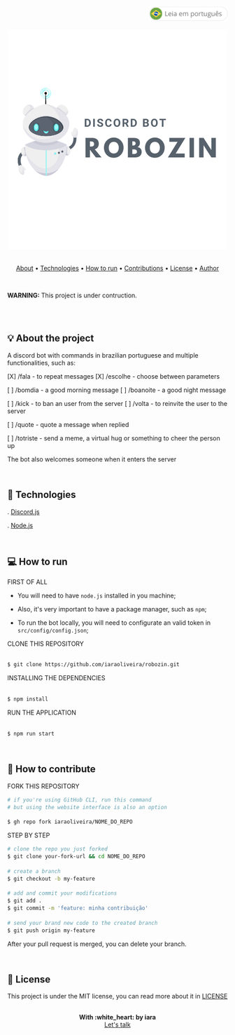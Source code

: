 <div align="right" >
   <a href="./README.pt.md">
    <img src="./.github/lg-button-pt.png" alt="pt-br" width="180px" ></img>
  </a>
</div>
<br/>

<div align="center">
  <img src="./.github/robozin.png" alt="a little robot" />
  <br/>
</div>


<br/>
<p align="center">
 <a href="#about">About</a>  • 
 <a href="#technologies">Technologies</a>  •  
 <a href="#how-to-run">How to run</a>  •  
 <a href="#contributions">Contributions</a>  •  
 <a href="#license">License</a>  •  
 <a href="#author">Author</a>
</p>


<br/>
<p>
  <strong>WARNING:</strong> This project is under contruction.
</p>
<br/>


<br/>
<a name="about"/>

## :bulb: About the project

  A discord bot with commands in brazilian portuguese and multiple functionalities, such as:

  [X] /fala - to repeat messages
  [X] /escolhe <parametro1> <parametro2> - choose between parameters

  [ ] /bomdia - a good morning message
  [ ] /boanoite - a good night message

  [ ] /kick <user> - to ban an user from the server
  [ ] /volta <user> - to reinvite the user to the server

  [ ] /quote - quote a message when replied

  [ ] /totriste - send a meme, a virtual hug or something to cheer the person up

  The bot also welcomes someone when it enters the server

<br/>
<a name="technologies"/>

## :rocket: Technologies

  . [Discord.js](https://discord.js.org/) <br/>

  . [Node.js](https://nodejs.org/en/) <br/>


<br/>
<a name="how-to-run"/>

## :computer: How to run


FIRST OF ALL

- You will need to have `node.js` installed in you machine;
- Also, it's very important to have a package manager, such as `npm`;

- To run the bot locally, you will need to configurate an valid token in `src/config/config.json`;


CLONE THIS REPOSITORY

```sh

$ git clone https://github.com/iaraoliveira/robozin.git

```

INSTALLING THE DEPENDENCIES

```sh

$ npm install

```

RUN THE APPLICATION

```sh

$ npm run start

```


<br/>
<a name="contributions"/>

## :handshake: How to contribute


FORK THIS REPOSITORY

```bash
# if you're using GitHub CLI, run this command
# but using the website interface is also an option

$ gh repo fork iaraoliveira/NOME_DO_REPO
```

STEP BY STEP

```bash
# clone the repo you just forked
$ git clone your-fork-url && cd NOME_DO_REPO

# create a branch
$ git checkout -b my-feature

# add and commit your modifications
$ git add .
$ git commit -m 'feature: minha contribuição'

# send your brand new code to the created branch
$ git push origin my-feature
```

After your pull request is merged, you can delete your branch.


<br/>
<a name="license"/>

## :notebook_with_decorative_cover: License

This project is under the MIT license, you can read more about it in [LICENSE](./LICENSE)

<br/>
<a name="author"/>

<div align='center'>
  <strong>With :white_heart: by iara</strong>
  <br/>
  <a href="https://www.linkedin.com/in/iara/">Let's talk</a>
</div>
